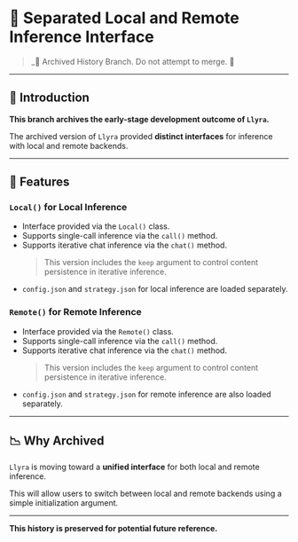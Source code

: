 # 📝 Separated Local and Remote Inference Interface

> _🚨 Archived History Branch. Do not attempt to merge. 🚨

---

## 🎯 Introduction

**This branch archives the early-stage development outcome of `Llyra`.**

The archived version of `Llyra` provided **distinct interfaces** for inference with local and remote backends.

---

## 🧩 Features

### `Local()` for Local Inference

- Interface provided via the `Local()` class.
- Supports single-call inference via the `call()` method.
- Supports iterative chat inference via the `chat()` method.  
  > This version includes the `keep` argument to control content persistence in iterative inference.
- `config.json` and `strategy.json` for local inference are loaded separately.

### `Remote()` for Remote Inference

- Interface provided via the `Remote()` class.
- Supports single-call inference via the `call()` method.
- Supports iterative chat inference via the `chat()` method.  
  > This version includes the `keep` argument to control content persistence in iterative inference.
- `config.json` and `strategy.json` for remote inference are also loaded separately.

---

## 📉 Why Archived

`Llyra` is moving toward a **unified interface** for both local and remote inference.

This will allow users to switch between local and remote backends using a simple initialization argument.

---

**This history is preserved for potential future reference.**